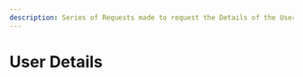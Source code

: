 ```yaml
---
description: Series of Requests made to request the Details of the User from MyAnimeList
---
```


# User Details

